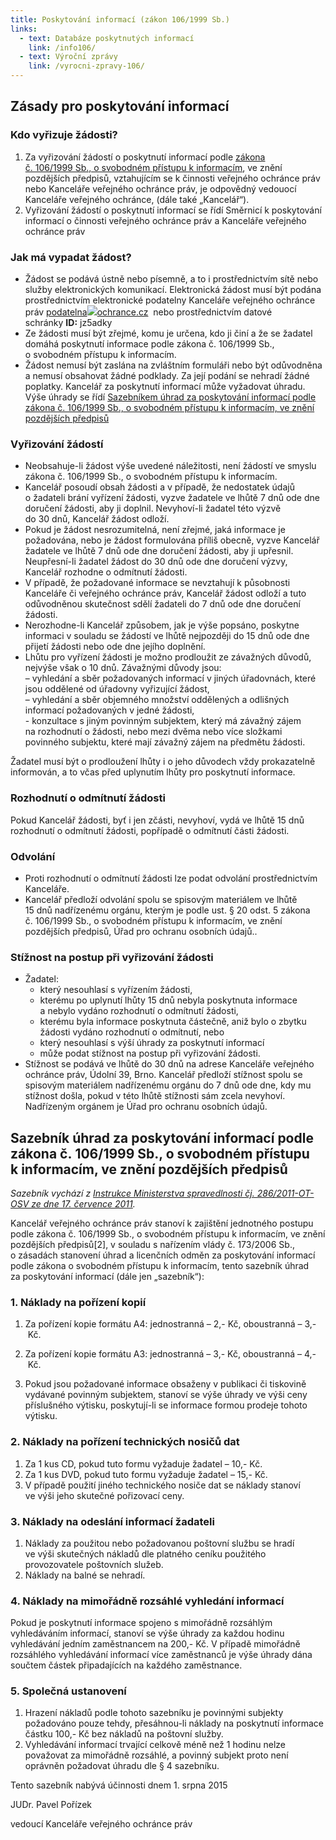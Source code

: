 ```yaml
---
title: Poskytování informací (zákon 106/1999 Sb.)
links:
  - text: Databáze poskytnutých informací
    link: /info106/
  - text: Výroční zprávy
    link: /vyrocni-zpravy-106/
---
```


## Zásady pro poskytování informací

### Kdo vyřizuje žádosti?

1. Za vyřizování žádostí o poskytnutí informací podle [zákona č. 106/1999 Sb., o svobodném přístupu k informacím](https://www.zakonyprolidi.cz/cs/1999-106), ve znění pozdějších předpisů, vztahujícím se k činnosti veřejného ochránce práv nebo Kanceláře veřejného ochránce práv, je odpovědný vedouocí Kanceláře veřejného ochránce, (dále také „Kancelář“).
2. Vyřizování žádostí o poskytnutí informací se řídí Směrnicí k poskytování informací o činnosti veřejného ochránce práv a Kanceláře veřejného ochránce práv

### Jak má vypadat žádost?

- Žádost se podává ústně nebo písemně, a to i prostřednictvím sítě nebo služby elektronických komunikací. Elektronická žádost musí být podána prostřednictvím elektronické podatelny Kanceláře veřejného ochránce práv [podatelna![](https://www.ochrance.cz/uploads/RTEmagicC_zavinac_38.png.png)ochrance.cz](mailto:podatelna@ochrance.cz)  nebo prostřednictvím datové schránky **ID:** jz5adky
- Ze žádosti musí být zřejmé, komu je určena, kdo ji činí a že se žadatel domáhá poskytnutí informace podle zákona č. 106/1999 Sb., o svobodném přístupu k informacím.
- Žádost nemusí být zaslána na zvláštním formuláři nebo být odůvodněna a nemusí obsahovat žádné podklady. Za její podání se nehradí žádné poplatky. Kancelář za poskytnutí informací může vyžadovat úhradu. Výše úhrady se řídí [Sazebníkem úhrad za poskytování informací podle zákona č. 106/1999 Sb., o svobodném přístupu k informacím, ve znění pozdějších předpisů](https://www.ochrance.cz/kancelar-vop/poskytovani-informaci-podle-zakona-c-1061999-sb/zasady-pro-poskytovani-informaci/sazebnik-uhrad-za-poskytovani-informaci-podle-zakona-c-1061999-sb-o-svobodnem-pristupu-k-informacim-ve-zneni-pozdejsich-predpisu/)

### Vyřizování žádostí

- Neobsahuje-li žádost výše uvedené náležitosti, není žádostí ve smyslu zákona č. 106/1999 Sb., o svobodném přístupu k informacím.
- Kancelář posoudí obsah žádosti a v případě, že nedostatek údajů o žadateli brání vyřízení žádosti, vyzve žadatele ve lhůtě 7 dnů ode dne doručení žádosti, aby ji doplnil. Nevyhoví-li žadatel této výzvě do 30 dnů, Kancelář žádost odloží.
- Pokud je žádost nesrozumitelná, není zřejmé, jaká informace je požadována, nebo je žádost formulována příliš obecně, vyzve Kancelář žadatele ve lhůtě 7 dnů ode dne doručení žádosti, aby ji upřesnil. Neupřesní-li žadatel žádost do 30 dnů ode dne doručení výzvy, Kancelář rozhodne o odmítnutí žádosti.
- V případě, že požadované informace se nevztahují k působnosti Kanceláře či veřejného ochránce práv, Kancelář žádost odloží a tuto odůvodněnou skutečnost sdělí žadateli do 7 dnů ode dne doručení žádosti.
- Nerozhodne-li Kancelář způsobem, jak je výše popsáno, poskytne informaci v souladu se žádostí ve lhůtě nejpozději do 15 dnů ode dne přijetí žádosti nebo ode dne jejího doplnění.
- Lhůtu pro vyřízení žádosti je možno prodloužit ze závažných důvodů, nejvýše však o 10 dnů. Závažnými důvody jsou:\
  – vyhledání a sběr požadovaných informací v jiných úřadovnách, které jsou oddělené od úřadovny vyřizující žádost,\
  – vyhledání a sběr objemného množství oddělených a odlišných informací požadovaných v jedné žádosti,\
  - konzultace s jiným povinným subjektem, který má závažný zájem na rozhodnutí o žádosti, nebo mezi dvěma nebo více složkami povinného subjektu, které mají závažný zájem na předmětu žádosti.

Žadatel musí být o prodloužení lhůty i o jeho důvodech vždy prokazatelně informován, a to včas před uplynutím lhůty pro poskytnutí informace.

### Rozhodnutí o odmítnutí žádosti

Pokud Kancelář žádosti, byť i jen zčásti, nevyhoví, vydá ve lhůtě 15 dnů rozhodnutí o odmítnutí žádosti, popřípadě o odmítnutí části žádosti.

### Odvolání

- Proti rozhodnutí o odmítnutí žádosti lze podat odvolání prostřednictvím Kanceláře.
- Kancelář předloží odvolání spolu se spisovým materiálem ve lhůtě 15 dnů nadřízenému orgánu, kterým je podle ust. § 20 odst. 5 zákona č. 106/1999 Sb., o svobodném přístupu k informacím, ve znění pozdějších předpisů, Úřad pro ochranu osobních údajů..

### Stížnost na postup při vyřizování žádosti

- Žadatel:
  - který nesouhlasí s vyřízením žádosti,
  - kterému po uplynutí lhůty 15 dnů nebyla poskytnuta informace a nebylo vydáno rozhodnutí o odmítnutí žádosti,
  - kterému byla informace poskytnuta částečně, aniž bylo o zbytku žádosti vydáno rozhodnutí o odmítnutí, nebo
  - který nesouhlasí s výší úhrady za poskytnutí informací
  - může podat stížnost na postup při vyřizování žádosti.
- Stížnost se podává ve lhůtě do 30 dnů na adrese Kanceláře veřejného ochránce práv, Údolní 39, Brno. Kancelář předloží stížnost spolu se spisovým materiálem nadřízenému orgánu do 7 dnů ode dne, kdy mu stížnost došla, pokud v této lhůtě stížnosti sám zcela nevyhoví. Nadřízeným orgánem je Úřad pro ochranu osobních údajů.

## Sazebník úhrad za poskytování informací podle zákona č. 106/1999 Sb., o svobodném přístupu k informacím, ve znění pozdějších předpisů

_Sazebník vychází z [Instrukce Ministerstva spravedlnosti čj. 286/2011-OT-OSV ze dne 17. července 2011](http://www.nssoud.cz/dokumenty/sazebnik_uhrad.pdf)._

Kancelář veřejného ochránce práv stanoví k zajištění jednotného postupu podle zákona č. 106/1999 Sb., o svobodném přístupu k informacím, ve znění pozdějších předpisů\[2], v souladu s nařízením vlády č. 173/2006 Sb., o zásadách stanovení úhrad a licenčních odměn za poskytování informací podle zákona o svobodném přístupu k informacím, tento sazebník úhrad za poskytování informací (dále jen „sazebník“):

### 1. Náklady na pořízení kopií

1. Za pořízení kopie formátu A4: jednostranná – 2,- Kč, oboustranná – 3,- Kč.

2. Za pořízení kopie formátu A3: jednostranná – 3,- Kč, oboustranná – 4,- Kč.

3. Pokud jsou požadované informace obsaženy v publikaci či tiskovině vydávané povinným subjektem, stanoví se výše úhrady ve výši ceny příslušného výtisku, poskytují-li se informace formou prodeje tohoto výtisku.

### 2. Náklady na pořízení technických nosičů dat

1. Za 1 kus CD, pokud tuto formu vyžaduje žadatel – 10,- Kč.
2. Za 1 kus DVD, pokud tuto formu vyžaduje žadatel – 15,- Kč.
3. V případě použití jiného technického nosiče dat se náklady stanoví ve výši jeho skutečné pořizovací ceny.

### 3. Náklady na odeslání informací žadateli

1. Náklady za použitou nebo požadovanou poštovní službu se hradí ve výši skutečných nákladů dle platného ceníku použitého provozovatele poštovních služeb.
2. Náklady na balné se nehradí.

### 4. Náklady na mimořádně rozsáhlé vyhledání informací

Pokud je poskytnutí informace spojeno s mimořádně rozsáhlým vyhledáváním informací, stanoví se výše úhrady za každou hodinu vyhledávání jedním zaměstnancem na 200,- Kč. V případě mimořádně rozsáhlého vyhledávání informací více zaměstnanců je výše úhrady dána součtem částek připadajících na každého zaměstnance.

### 5. Společná ustanovení

1. Hrazení nákladů podle tohoto sazebníku je povinnými subjekty požadováno pouze tehdy, přesáhnou-li náklady na poskytnutí informace částku 100,- Kč bez nákladů na poštovní služby.
2. Vyhledávání informací trvající celkově méně než 1 hodinu nelze považovat za mimořádně rozsáhlé, a povinný subjekt proto není oprávněn požadovat úhradu dle § 4 sazebníku.

Tento sazebník nabývá účinnosti dnem 1. srpna 2015

JUDr. Pavel Pořízek

vedoucí Kanceláře veřejného ochránce práv

